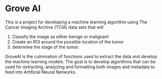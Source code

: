 # Grove AI

This is a project for developing a machine learning algorithm using The Cancer Imaging Archive (TCIA) data sets that will
1. Classify the image as either benign or malignant
2. Create an ROI around the possible location of the tumor
3. determine the stage of the tumor.

GroveAI is the culmination of functions used to extract the data and develop the machine learning models. The goal is to develop algorithms that can be used for extracting, analyzing and formatting both images and metadata to feed into Artificial Neural Networks.
